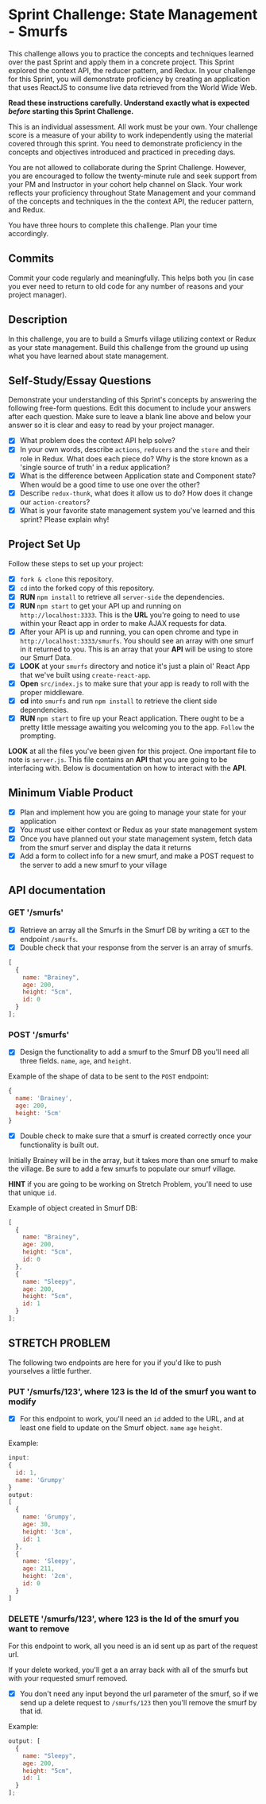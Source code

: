 # Sprint Challenge: State Management - Smurfs

This challenge allows you to practice the concepts and techniques learned over
the past Sprint and apply them in a concrete project. This Sprint explored the
context API, the reducer pattern, and Redux. In your challenge for this Sprint,
you will demonstrate proficiency by creating an application that uses ReactJS to
consume live data retrieved from the World Wide Web.

**Read these instructions carefully. Understand exactly what is expected
_before_ starting this Sprint Challenge.**

This is an individual assessment. All work must be your own. Your challenge
score is a measure of your ability to work independently using the material
covered through this sprint. You need to demonstrate proficiency in the concepts
and objectives introduced and practiced in preceding days.

You are not allowed to collaborate during the Sprint Challenge. However, you are
encouraged to follow the twenty-minute rule and seek support from your PM and
Instructor in your cohort help channel on Slack. Your work reflects your
proficiency throughout State Management and your command of the concepts and
techniques in the the context API, the reducer pattern, and Redux.

You have three hours to complete this challenge. Plan your time accordingly.

## Commits

Commit your code regularly and meaningfully. This helps both you (in case you
ever need to return to old code for any number of reasons and your project
manager).

## Description

In this challenge, you are to build a Smurfs village utilizing context or Redux
as your state management. Build this challenge from the ground up using what you
have learned about state management.

## Self-Study/Essay Questions

Demonstrate your understanding of this Sprint's concepts by answering the
following free-form questions. Edit this document to include your answers after
each question. Make sure to leave a blank line above and below your answer so it
is clear and easy to read by your project manager.

- [x] What problem does the context API help solve?
- [x] In your own words, describe `actions`, `reducers` and the `store` and
      their role in Redux. What does each piece do? Why is the store known as a
      'single source of truth' in a redux application?
- [x] What is the difference between Application state and Component state? When
      would be a good time to use one over the other?
- [x] Describe `redux-thunk`, what does it allow us to do? How does it change
      our `action-creators`?
- [x] What is your favorite state management system you've learned and this
      sprint? Please explain why!

## Project Set Up

Follow these steps to set up your project:

- [x] `fork & clone` this repository.
- [x] `cd` into the forked copy of this repository.
- [x] **RUN** `npm install` to retrieve all `server-side` the dependencies.
- [x] **RUN** `npm start` to get your API up and running on
      `http://localhost:3333`. This is the **URL** you're going to need to use
      within your React app in order to make AJAX requests for data.
- [x] After your API is up and running, you can open chrome and type in
      `http://localhost:3333/smurfs`. You should see an array with one smurf in
      it returned to you. This is an array that your **API** will be using to
      store our Smurf Data.
- [x] **LOOK** at your `smurfs` directory and notice it's just a plain ol' React
      App that we've built using `create-react-app`.
- [x] **Open** `src/index.js` to make sure that your app is ready to roll with
      the proper middleware.
- [x] **cd** into `smurfs` and run `npm install` to retrieve the client side
      dependencies.
- [x] **RUN** `npm start` to fire up your React application. There ought to be a
      pretty little message awaiting you welcoming you to the app. `Follow` the
      prompting.

**LOOK** at all the files you've been given for this project. One important file
to note is `server.js`. This file contains an **API** that you are going to be
interfacing with. Below is documentation on how to interact with the **API**.

## Minimum Viable Product

- [x] Plan and implement how you are going to manage your state for your
      application
- [x] You _must_ use either context or Redux as your state management system
- [x] Once you have planned out your state management system, fetch data from
      the smurf server and display the data it returns
- [x] Add a form to collect info for a new smurf, and make a POST request to the
      server to add a new smurf to your village

## API documentation

### GET '/smurfs'

- [x] Retrieve an array all the Smurfs in the Smurf DB by writing a `GET` to the
      endpoint `/smurfs`.
- [x] Double check that your response from the server is an array of smurfs.

```js
[
  {
    name: "Brainey",
    age: 200,
    height: "5cm",
    id: 0
  }
];
```

### POST '/smurfs'

- [x] Design the functionality to add a smurf to the Smurf DB you'll need all
      three fields. `name`, `age`, and `height`.

Example of the shape of data to be sent to the `POST` endpoint:

```js
{
  name: 'Brainey',
  age: 200,
  height: '5cm'
}
```

- [x] Double check to make sure that a smurf is created correctly once your
      functionality is built out.

Initially Brainey will be in the array, but it takes more than one smurf to make
the village. Be sure to add a few smurfs to populate our smurf village.

**HINT** if you are going to be working on Stretch Problem, you'll need to use
that unique `id`.

Example of object created in Smurf DB:

```js
[
  {
    name: "Brainey",
    age: 200,
    height: "5cm",
    id: 0
  },
  {
    name: "Sleepy",
    age: 200,
    height: "5cm",
    id: 1
  }
];
```

## STRETCH PROBLEM

The following two endpoints are here for you if you'd like to push yourselves a
little further.

### PUT '/smurfs/123', where 123 is the Id of the smurf you want to modify

- [x] For this endpoint to work, you'll need an `id` added to the URL, and at
      least one field to update on the Smurf object. `name` `age` `height`.

Example:

```js
input:
{
  id: 1,
  name: 'Grumpy'
}
output:
[
  {
    name: 'Grumpy',
    age: 30,
    height: '3cm',
    id: 1
  },
  {
    name: 'Sleepy',
    age: 211,
    height: '2cm',
    id: 0
  }
]
```

### DELETE '/smurfs/123', where 123 is the Id of the smurf you want to remove

For this endpoint to work, all you need is an id sent up as part of the request
url.

If your delete worked, you'll get a an array back with all of the smurfs but
with your requested smurf removed.

- [x] You don't need any input beyond the url parameter of the smurf, so if we
      send up a delete request to `/smurfs/123` then you'll remove the smurf by
      that id.

Example:

```js
output: [
  {
    name: "Sleepy",
    age: 200,
    height: "5cm",
    id: 1
  }
];
```
